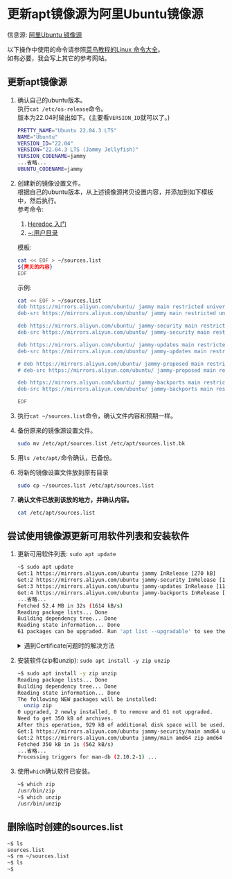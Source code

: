 # 更新apt镜像源为阿里Ubuntu镜像源

信息源: [阿里Ubuntu 镜像源](https://developer.aliyun.com/mirror/ubuntu)

以下操作中使用的命令请参照[菜鸟教程的Linux 命令大全](https://www.runoob.com/linux/linux-command-manual.html)。  
如有必要，我会写上其它的参考网站。

## 更新apt镜像源

1. 确认自己的ubuntu版本。  
执行`cat /etc/os-release`命令。  
版本为22.04时输出如下。(主要看`VERSION_ID`就可以了。)  

    ```bash
    PRETTY_NAME="Ubuntu 22.04.3 LTS"
    NAME="Ubuntu"
    VERSION_ID="22.04"
    VERSION="22.04.3 LTS (Jammy Jellyfish)"
    VERSION_CODENAME=jammy
    ...省略...
    UBUNTU_CODENAME=jammy
    ```

1. 创建新的镜像设置文件。  
   根据自己的ubuntu版本，从上述镜像源拷贝设置内容，并添加到如下模板中，然后执行。  
    参考命令:  
    1. [Heredoc 入门](https://zhuanlan.zhihu.com/p/93993398)  
    1. [~:用户目录](https://wangdoc.com/bash/expansion#%E6%B3%A2%E6%B5%AA%E7%BA%BF%E6%89%A9%E5%B1%95)  

    模板:

    ```bash
    cat << EOF > ~/sources.list
    ${拷贝的内容}
    EOF
    ```

    示例:

    ```bash
    cat << EOF > ~/sources.list
    deb https://mirrors.aliyun.com/ubuntu/ jammy main restricted universe multiverse
    deb-src https://mirrors.aliyun.com/ubuntu/ jammy main restricted universe multiverse

    deb https://mirrors.aliyun.com/ubuntu/ jammy-security main restricted universe multiverse
    deb-src https://mirrors.aliyun.com/ubuntu/ jammy-security main restricted universe multiverse

    deb https://mirrors.aliyun.com/ubuntu/ jammy-updates main restricted universe multiverse
    deb-src https://mirrors.aliyun.com/ubuntu/ jammy-updates main restricted universe multiverse

    # deb https://mirrors.aliyun.com/ubuntu/ jammy-proposed main restricted universe multiverse
    # deb-src https://mirrors.aliyun.com/ubuntu/ jammy-proposed main restricted universe multiverse

    deb https://mirrors.aliyun.com/ubuntu/ jammy-backports main restricted universe multiverse
    deb-src https://mirrors.aliyun.com/ubuntu/ jammy-backports main restricted universe multiverse

    EOF
    ```

1. 执行`cat ~/sources.list`命令，确认文件内容和预期一样。

1. 备份原来的镜像源设置文件。

    ```bash
    sudo mv /etc/apt/sources.list /etc/apt/sources.list.bk
    ```

1. 用`ls /etc/apt/`命令确认，已备份。

1. 将新的镜像设置文件放到原有目录

    ```bash
    sudo cp ~/sources.list /etc/apt/sources.list
    ```

1. **确认文件已放到该放的地方，并确认内容。**

    ```bash
    cat /etc/apt/sources.list
    ```

## 尝试使用镜像源更新可用软件列表和安装软件

1. 更新可用软件列表: `sudo apt update`

    ```bash
    ~$ sudo apt update
    Get:1 https://mirrors.aliyun.com/ubuntu jammy InRelease [270 kB]
    Get:2 https://mirrors.aliyun.com/ubuntu jammy-security InRelease [110 kB]
    Get:3 https://mirrors.aliyun.com/ubuntu jammy-updates InRelease [119 kB]
    Get:4 https://mirrors.aliyun.com/ubuntu jammy-backports InRelease [109 kB]
    ...省略...
    Fetched 52.4 MB in 32s (1614 kB/s)
    Reading package lists... Done
    Building dependency tree... Done
    Reading state information... Done
    61 packages can be upgraded. Run 'apt list --upgradable' to see them.
    ```

    <details>
      <summary>遇到Certificate问题时的解决方法</summary>
      相关错误日志:
      <pre><blockcode>Certificate verification failed: The certificate is NOT trusted. The certificate issuer is unknown.  Could not handshake: Error in the certificate verification. [IP: 111.62.160.100 443]
      Err:6 https://mirrors.aliyun.com/ubuntu jammy-security Release</blockcode></pre>

      1. sources.list的https临时改为http。  
      ```sudo sed -i "s/https/http/g" /etc/apt/sources.list```
      1. 更新可用软件列表。  
      ```sudo apt update```
      1. 因为ca-certificates的版本旧的或也会出问题，重新安装ca-certificates。  
      ```sudo apt reinstall -y ca-certificates```
      1. sources.list的http改回https。  
      ```sudo sed -i "s/http/https/g" /etc/apt/sources.list```
      1. 再次尝试更新可用软件列表。  
      ```sudo apt update```

      参考信息: <https://www.cnblogs.com/zyinworld/p/17501290.html>
    </details>

1. 安装软件(zip和unzip): `sudo apt install -y zip unzip`

    ```bash
    ~$ sudo apt install -y zip unzip
    Reading package lists... Done
    Building dependency tree... Done
    Reading state information... Done
    The following NEW packages will be installed:
      unzip zip
    0 upgraded, 2 newly installed, 0 to remove and 61 not upgraded.
    Need to get 350 kB of archives.
    After this operation, 929 kB of additional disk space will be used.
    Get:1 https://mirrors.aliyun.com/ubuntu jammy-security/main amd64 unzip amd64 6.0-26ubuntu3.1 [174 kB]
    Get:2 https://mirrors.aliyun.com/ubuntu jammy/main amd64 zip amd64 3.0-12build2 [176 kB]
    Fetched 350 kB in 1s (562 kB/s)
    ...省略...
    Processing triggers for man-db (2.10.2-1) ...
    ```

1. 使用`which`确认软件已安装。

    ```bash
    ~$ which zip
    /usr/bin/zip
    ~$ which unzip
    /usr/bin/unzip
    ```

## 删除临时创建的sources.list

```bash
~$ ls
sources.list
~$ rm ~/sources.list
~$ ls
~$
```
